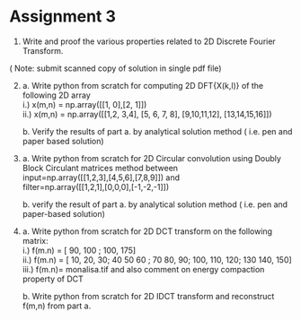 # Assignment 3

1. Write and proof  the various properties related to 2D Discrete Fourier  Transform.

( Note: submit scanned  copy of solution in single pdf file)

2.  a. Write python from scratch for computing 2D DFT{X(k,l)} of the following 2D array <br>
        i.) x(m,n) = np.array([[1, 0],[2, 1]])                  
        ii.) x(m,n) = np.array([[1,2, 3,4], [5, 6, 7, 8], [9,10,11,12], [13,14,15,16]])

    b. Verify the results of part a. by analytical solution method ( i.e. pen and paper based solution)

3.  a. Write python from scratch for 2D Circular convolution using  Doubly Block Circulant matrices method between <br>input=np.array([[1,2,3],[4,5,6],[7,8,9]]) and <br>filter=np.array([[1,2,1],[0,0,0],[-1,-2,-1]])

    b. verify the result of part a. by  analytical solution method ( i.e. pen and paper-based solution)

4.  a. Write python from scratch for 2D DCT   transform  on the following matrix:<br>
    i.)  f(m.n) = [ 90, 100 ; 100,  175]  
    ii.) f(m.n) = [ 10, 20,  30; 40  50 60  ; 70 80, 90; 100, 110, 120; 130 140, 150]  
    iii.)   f(m.n)= monalisa.tif
    and also comment on energy compaction property  of DCT                              

    b. Write python from scratch for 2D IDCT   transform  and reconstruct f(m,n) from  part a.



